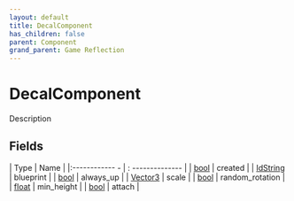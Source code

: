 ```yaml
---
layout: default
title: DecalComponent
has_children: false
parent: Component
grand_parent: Game Reflection
---
```

# DecalComponent
Description 

## Fields
| Type | Name |
|:------------ - | : -------------- |
| [bool](game-reflection/components/bool.md) | created |
| [IdString](game-reflection/components/id_string.md) | blueprint |
| [bool](game-reflection/components/bool.md) | always_up |
| [Vector3](game-reflection/classes/vector3.md) | scale |
| [bool](game-reflection/components/bool.md) | random_rotation |
| [float](game-reflection/components/float.md) | min_height |
| [bool](game-reflection/components/bool.md) | attach |
